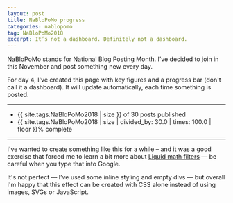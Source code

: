 ```yaml
---
layout: post
title: NaBloPoMo progress
categories: nablopomo
tag: NaBloPoMo2018
excerpt: It’s not a dashboard. Definitely not a dashboard.
---
```


<p class="lede">NaBloPoMo stands for National Blog Posting Month. I’ve decided to join in this November and post something new every day.</p>

For day 4, I've created this page with key figures and a progress bar (don't call it a dashboard). It will update automatically, each time something is posted.

***

<ul class="list-inline">
<li class="margin-right--m list-inline__item"><span class="big-number">{{ site.tags.NaBloPoMo2018 | size }} of 30</span>
<span>posts published</span></li>
<li class="list-inline__item"><span class="big-number">{{ site.tags.NaBloPoMo2018 | size | divided_by: 30.0 | times: 100.0 | floor }}%</span>
<span>complete</span></li>
</ul>

<div class="progress-bar">
  <span style="width: {{ site.tags.NaBloPoMo2018 | size | divided_by: 30.0 | times: 100.0 }}%"></span>
</div>

***

I've wanted to create something like this for a while – and it was a good exercise that forced me to learn a bit more about [Liquid math filters](https://help.shopify.com/en/themes/liquid/filters/math-filters) — be careful when you type that into Google.

It's not perfect — I’ve used some inline styling and empty divs — but overall I'm happy that this effect can be created with CSS alone instead of using images, SVGs or JavaScript.
